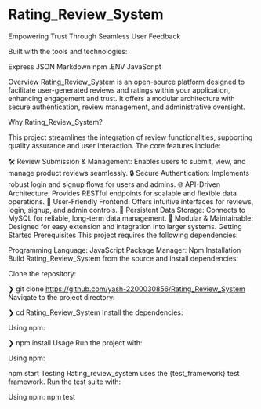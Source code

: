 # Rating_Review_System
Empowering Trust Through Seamless User Feedback

Built with the tools and technologies:

Express JSON Markdown npm .ENV JavaScript


Overview
Rating_Review_System is an open-source platform designed to facilitate user-generated reviews and ratings within your application, enhancing engagement and trust. It offers a modular architecture with secure authentication, review management, and administrative oversight.

Why Rating_Review_System?

This project streamlines the integration of review functionalities, supporting quality assurance and user interaction. The core features include:

🛠️ Review Submission & Management: Enables users to submit, view, and manage product reviews seamlessly.
🔒 Secure Authentication: Implements robust login and signup flows for users and admins.
🌐 API-Driven Architecture: Provides RESTful endpoints for scalable and flexible data operations.
🎨 User-Friendly Frontend: Offers intuitive interfaces for reviews, login, signup, and admin controls.
💾 Persistent Data Storage: Connects to MySQL for reliable, long-term data management.
🚀 Modular & Maintainable: Designed for easy extension and integration into larger systems.
Getting Started
Prerequisites
This project requires the following dependencies:

Programming Language: JavaScript
Package Manager: Npm
Installation
Build Rating_Review_System from the source and install dependencies:

Clone the repository:

❯ git clone https://github.com/yash-2200030856/Rating_Review_System
Navigate to the project directory:

❯ cd Rating_Review_System
Install the dependencies:

Using npm:

❯ npm install
Usage
Run the project with:

Using npm:

npm start
Testing
Rating_review_system uses the {test_framework} test framework. Run the test suite with:

Using npm:
npm test
